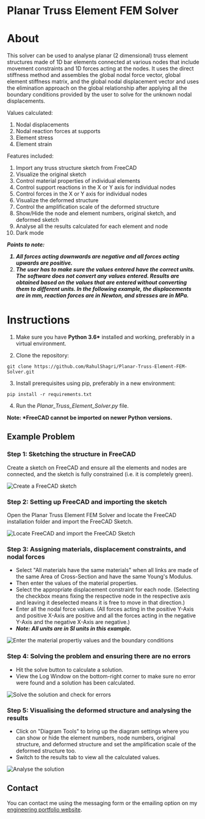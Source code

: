 # Planar Truss Element FEM Solver


<H1>About</H1>

This solver can be used to analyse planar (2 dimensional) truss element structures made of 1D bar elements connected at various nodes that include movement constraints and 1D forces acting at the nodes. It uses the direct stiffness method and assembles the global nodal force vector, global element stiffness matrix, and the global nodal displacement vector and uses the elimination approach on the global relationship after applying all the boundary conditions provided by the user to solve for the unknown nodal displacements.

Values calculated:
1. Nodal displacements
2. Nodal reaction forces at supports
3. Element stress
4. Element strain

Features included:
1. Import any truss structure sketch from FreeCAD
2. Visualize the original sketch
3. Control material properties of individual elements
4. Control support reactions in the X or Y axis for individual nodes
5. Control forces in the X or Y axis for individual nodes
6. Visualize the deformed structure
7. Control the amplification scale of the deformed structure
8. Show/Hide the node and element numbers, original sketch, and deformed sketch
9. Analyse all the results calculated for each element and node
10. Dark mode

<i><b>Points to note:

1. All forces acting downwards are negative and all forces acting upwards are positive.
2. The user has to make sure the values entered have the correct units. The software does not convert any values entered. Results are obtained based on the values that are entered without converting them to different units. In the following example, the displacements are in mm, reaction forces are in Newton, and stresses are in MPa.</b></i>


<H1>Instructions</H1>

1. Make sure you have <b>Python 3.6*</b> installed and working, preferably in a virtual environment.
   
2. Clone the repository:

```git clone https://github.com/RahulShagri/Planar-Truss-Element-FEM-Solver.git```

3. Install prerequisites using pip, preferably in a new environment:

```pip install -r requirements.txt``` 

4. Run the <i>Planar_Truss_Element_Solver.py</i> file.

<b>Note: *FreeCAD cannot be imported on newer Python versions.</b>


<H2>Example Problem</H2>

<H3>Step 1: Sketching the structure in FreeCAD</H3>

Create a sketch on FreeCAD and ensure all the elements and nodes are connected, and the sketch is fully constrained (i.e. it is completely green).

![Create a FreeCAD sketch](instruction_gifs/Step_1.png)

<H3>Step 2: Setting up FreeCAD and importing the sketch</H3>

Open the Planar Truss Element FEM Solver and locate the FreeCAD installation folder and import the FreeCAD Sketch.

![Locate FreeCAD and import the FreeCAD Sketch](instruction_gifs/Step_2.gif)

<H3>Step 3: Assigning materials, displacement constraints, and nodal forces</H3>

- Select "All materials have the same materials" when all links are made of the same Area of Cross-Section and have the same Young's Modulus.
- Then enter the values of the material properties.
- Select the appropriate displacement constraint for each node. (Selecting the checkbox means fixing the respective node in the respective axis and leaving it deselected means it is free to move in that direction.)
- Enter all the nodal force values. (All forces acting in the positive Y-Axis and positive X-Axis are positive and all the forces acting in the negative Y-Axis and the negative X-Axis are negative.)
- <b><i>Note: All units are in SI units in this example.</i></b>

![Enter the material propertiy values and the boundary conditions](instruction_gifs/Step_3.gif)

<H3>Step 4: Solving the problem and ensuring there are no errors</H3>

- Hit the solve button to calculate a solution.
- View the Log Window on the bottom-right corner to make sure no error were found and a solution has been calculated.

![Solve the solution and check for errors](instruction_gifs/Step_4.gif)


<H3>Step 5: Visualising the deformed structure and analysing the results</H3>

- Click on "Diagram Tools" to bring up the diagram settings where you can show or hide the element numbers, node numbers, original structure, and deformed structure and set the amplification scale of the deformed structure too.
- Switch to the results tab to view all the calculated values.

![Analyse the solution](instruction_gifs/Step_5.gif)

<H2>Contact</H2>

You can contact me using the messaging form or the emailing option on my [engineering portfolio website](https://rahulshagri.github.io/).
